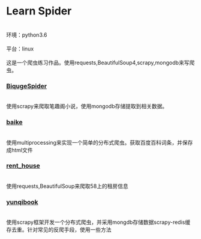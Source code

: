 # Learn Spider
<br>环境：python3.6</br>
<br>平台：linux</br>
<br>这是一个爬虫练习作品。使用requests,BeautifulSoup4,scrapy,mongodb来写爬虫。</br>
### [BiqugeSpider](https://github.com/passuser/LearnSpider/tree/master/BiqugeSpider)
<br>使用scrapy来爬取笔趣阁小说，使用mongodb存储提取到相关数据。</br>
### [baike](https://github.com/passuser/LearnSpider/tree/master/baike)
<br>使用multiprocessing来实现一个简单的分布式爬虫。获取百度百科词条，并保存成html文件</br>
### [rent_house](https://github.com/passuser/LearnSpider/tree/master/rent_house)
<BR>使用requests,BeautifulSoup来爬取58上的租房信息</br>
### [yunqibook](https://github.com/passuser/LearnSpider/tree/master/yunqibook)
<br>使用scrapy框架开发一个分布式爬虫，并采用mongdb存储数据scrapy-redis缓存去重。针对常见的反爬手段，使用一些方法</br>
